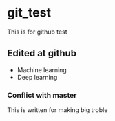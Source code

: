 # git_test
This is for github test

## Edited at github
 - Machine learning
 - Deep learning

### Conflict with master
This is written for making big troble
